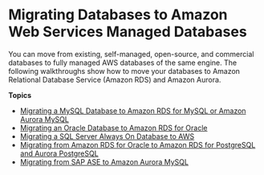 # Migrating Databases to Amazon Web Services Managed Databases<a name="chap-manageddatabases"></a>

You can move from existing, self\-managed, open\-source, and commercial databases to fully managed AWS databases of the same engine\. The following walkthroughs show how to move your databases to Amazon Relational Database Service \(Amazon RDS\) and Amazon Aurora\.

**Topics**
+ [Migrating a MySQL Database to Amazon RDS for MySQL or Amazon Aurora MySQL](chap-manageddatabases.mysql2rds.md)
+ [Migrating an Oracle Database to Amazon RDS for Oracle](chap-manageddatabases.oracle2rds.md)
+ [Migrating a SQL Server Always On Database to AWS](chap-manageddatabases.sqlserveralwayson.md)
+ [Migrating from Amazon RDS for Oracle to Amazon RDS for PostgreSQL and Aurora PostgreSQL](chap-oracle-postgresql.md)
+ [Migrating from SAP ASE to Amazon Aurora MySQL](chap-sap-ase-aurora-mysql.md)